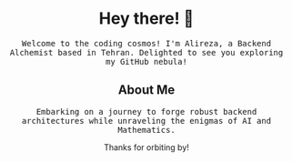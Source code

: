<!-- Header -->
<!-- Header -->
<h1 align="center">Hey there! 🚀</h1>
<p align="center">
  <samp>Welcome to the coding cosmos! I'm Alireza, a Backend Alchemist based in Tehran. Delighted to see you exploring my GitHub nebula!</samp>
</p>

<!-- About Me -->
<h2 align="center">About Me</h2>
<p align="center">
  <samp>Embarking on a journey to forge robust backend architectures while unraveling the enigmas of AI and Mathematics.</samp>
</p>

<!-- Footer -->
<p align="center">Thanks for orbiting by!</p>

<!---
alirza-asghari/alirza-asghari is a ✨ special ✨ repository because its `README.md` (this file) appears on your GitHub profile.
You can click the Preview link to take a look at your changes.
--->
